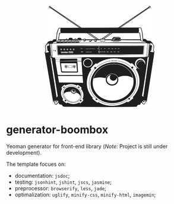 <p align="center">
  <img height="274" width="300" src="https://github.com/tomasz-oponowicz/generator-boombox/blob/master/src/images/boombox.png" />
</p>

# generator-boombox

Yeoman generator for front-end library (_Note:_ Project is still under development).

The template focues on:

* documentation: `jsdoc`;
* testing: `jsonhint`, `jshint`, `jscs`, `jasmine`;
* preprocessor: `browserify`, `less`, `jade`;
* optimalization: `uglify`, `minify-css`, `minify-html`, `imagemin`;
